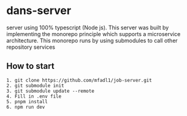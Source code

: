 # dans-server

server using 100% typescript (Node js). This server was built by implementing the monorepo principle which supports a microservice architecture. This monorepo runs by using submodules to call other repository services

## How to start

```
1. git clone https://github.com/mfadl1/job-server.git
2. git submodule init
3. git submodule update --remote
4. Fill in .env file
5. pnpm install
6. npm run dev
```
